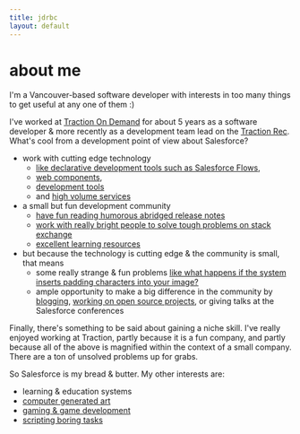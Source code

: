```yaml
---
title: jdrbc
layout: default
---
```

# about me

I'm a Vancouver-based software developer with interests in too many things to get useful at any one of them :)

I've worked at [Traction On Demand](https://tractionondemand.com/) for about 5 years as a software developer & more recently as a development team lead on the [Traction Rec](https://www.tractionrec.com/). What's cool from a development point of view about Salesforce?

- work with cutting edge technology 
  - [like declarative development tools such as Salesforce Flows](https://trailhead.salesforce.com/en/content/learn/modules/business_process_automation/flow), 
  - [web components](https://developer.salesforce.com/docs/component-library/documentation/lwc), 
  - [development tools](https://developer.salesforce.com/docs/atlas.en-us.sfdx_dev.meta/sfdx_dev/sfdx_dev_dev2gp.htm)
  - and [high volume services](https://developer.salesforce.com/blogs/engineering/2013/10/under-the-hood-how-the-salesforce-platform-handles-1-3-billion-transactions-per-day.html)
- a small but fun development community
  - [have fun reading humorous abridged release notes](https://www.reddit.com/r/salesforce/comments/d1qc3r/winter_20_release_notes_abridged_edition/)
  - [work with really bright people to solve tough problems on stack exchange](https://salesforce.stackexchange.com/)
  - [excellent learning resources](https://trailhead.salesforce.com/en/home)
- but because the technology is cutting edge & the community is small, that means
  - some really strange & fun problems [like what happens if the system inserts padding characters into your image?](http://www.fishofprey.com/2017/04/steps-required-to-support-posting.html)
  - ample opportunity to make a big difference in the community by [blogging](https://andyinthecloud.com/about/), [working on open source projects](https://github.com/apex-enterprise-patterns/fflib-apex-common), or giving talks at the Salesforce conferences

Finally, there's something to be said about gaining a niche skill. I've really enjoyed working at Traction, partly because it is a fun company, and partly because all of the above is magnified within the context of a small company. There are a ton of unsolved problems up for grabs.

So Salesforce is my bread & butter. My other interests are:

- learning & education systems
- [computer generated art](https://github.com/jdrbc/SimpleBackgrounds)
- [gaming & game development](https://github.com/jdrbc/gameoflife)
- [scripting boring tasks](https://github.com/jdrbc/comic-scraper)

<!-- ## posts -->
<!-- {% for post in site.posts %}
- [{{ post.title }}]({{ post.url }})
{% endfor %} -->
